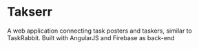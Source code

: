# Takserr
A web application connecting task posters and taskers, similar to TaskRabbit. Built with AngularJS and Firebase as back-end
